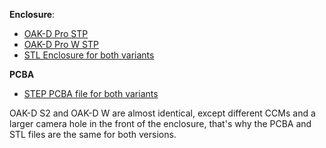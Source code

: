 **Enclosure**:

- [OAK-D Pro STP](https://oak-files.fra1.cdn.digitaloceanspaces.com/OAK-D-Pro/DM9098Pro_enclosure.stp)
- [OAK-D Pro W STP](https://oak-files.fra1.cdn.digitaloceanspaces.com/OAK-D-Pro/DM9098ProW_enclosure.stp)
- [STL Enclosure for both variants](https://oak-files.fra1.cdn.digitaloceanspaces.com/OAK-D-Pro/DM9098Pro_enclosure.STL)

**PCBA**
- [STEP PCBA file for both variants](https://oak-files.fra1.cdn.digitaloceanspaces.com/OAK-D-Pro/DM9098Pro_PCBA.STEP)

OAK-D S2 and OAK-D W are almost identical, except different CCMs and a larger camera hole in the front of the enclosure,
that's why the PCBA and STL files are the same for both versions.
